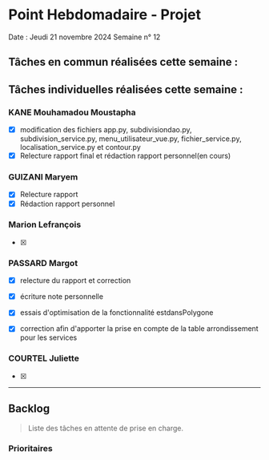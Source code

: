 # Point Hebdomadaire - Projet

Date : Jeudi 21 novembre 2024
Semaine n° 12

## Tâches en commun réalisées cette semaine :


## Tâches individuelles réalisées cette semaine :

### KANE Mouhamadou Moustapha
- [x] modification des fichiers app.py, subdivisiondao.py, subdivision_service.py, menu_utilisateur_vue.py, fichier_service.py, localisation_service.py et contour.py
- [x] Relecture rapport final et rédaction rapport personnel(en cours)

### GUIZANI Maryem
- [x] Relecture rapport
- [x] Rédaction rapport personnel

### Marion Lefrançois
- [x] 

### PASSARD Margot
- [x] relecture du rapport et correction
- [x] écriture note personnelle
- [x] essais d'optimisation de la fonctionnalité estdansPolygone
- [x] correction afin d'apporter la prise en compte de la table arrondissement pour les services  


### COURTEL Juliette
- [x] 


---

## Backlog

> Liste des tâches en attente de prise en charge.

### Prioritaires
